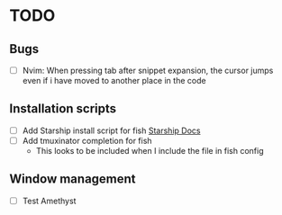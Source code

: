 # TODO

## Bugs

- [ ] Nvim: When pressing tab after snippet expansion, the cursor jumps even if i have moved to another place in the code

## Installation scripts

- [ ] Add Starship install script for fish [Starship Docs](https://starship.rs/guide/#%F0%9F%9A%80-installation)
- [ ] Add tmuxinator completion for fish
  - This looks to be included when I include the file in fish config

## Window management

- [ ] Test Amethyst
